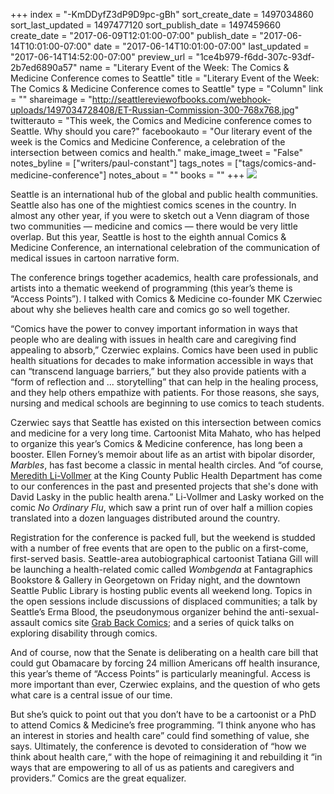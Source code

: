 +++
index = "-KmDDyfZ3dP9D9pc-gBh"
sort_create_date = 1497034860
sort_last_updated = 1497477120
sort_publish_date = 1497459660
create_date = "2017-06-09T12:01:00-07:00"
publish_date = "2017-06-14T10:01:00-07:00"
date = "2017-06-14T10:01:00-07:00"
last_updated = "2017-06-14T14:52:00-07:00"
preview_url = "1ce4b979-f6dd-307c-93df-2b7ed6890a57"
name = "Literary Event of the Week: The Comics & Medicine Conference comes to Seattle"
title = "Literary Event of the Week: The Comics & Medicine Conference comes to Seattle"
type = "Column"
link = ""
shareimage = "http://seattlereviewofbooks.com/webhook-uploads/1497034728408/ET-Russian-Commission-300-768x768.jpg"
twitterauto = "This week, the Comics and Medicine conference comes to Seattle. Why should you care?"
facebookauto = "Our literary event of the week is the Comics and Medicine Conference, a celebration of the intersection between comics and health."
make_image_tweet = "False"
notes_byline = ["writers/paul-constant"]
tags_notes = ["tags/comics-and-medicine-conference"]
notes_about = ""
books = ""
+++
![](/webhook-uploads/1497034728408/ET-Russian-Commission-300-768x768.jpg)

Seattle is an international hub of the global and public health communities. Seattle also has one of the mightiest comics scenes in the country. In almost any other year, if you were to sketch out a Venn diagram of those two communities — medicine and comics — there would be very little overlap. But this year, Seattle is host to the eighth annual Comics & Medicine Conference, an international celebration of the communication of medical issues in cartoon narrative form. 

The conference brings together academics, health care professionals, and artists into a thematic weekend of programming (this year’s theme is “Access Points”). I talked with Comics & Medicine co-founder MK Czerwiec about why she believes health care and comics go so well together. 

“Comics have the power to convey important information in ways that people who are dealing with issues in health care and caregiving find appealing to absorb,” Czerwiec explains. Comics have been used in public health situations for decades to make information accessible in ways that can “transcend language barriers,” but they also provide patients with a “form of reflection and ... storytelling” that can help in the healing process, and they help others empathize with patients. For those reasons, she says, nursing and medical schools are beginning to use comics to teach students.

Czerwiec says that Seattle has existed on this intersection between comics and medicine for a very long time. Cartoonist Mita Mahato, who has helped to organize this year’s Comics & Medicine conference, has long been a booster. Ellen Forney’s memoir about life as an artist with bipolar disorder, *Marbles*, has fast become a classic in mental health circles. And “of course, [Meredith Li-Vollmer]( http://depts.washington.edu/hserv/faculty/Li-Vollmer_Meredith) at the King County Public Health Department has come to our conferences in the past and presented projects that she's done with David Lasky in the public health arena.” Li-Vollmer and Lasky worked on the comic *No Ordinary Flu*, which saw a print run of over half a million copies translated into a dozen languages distributed around the country.

Registration for the conference is packed full, but the weekend is studded with a number of free events that are open to the public on a first-come, first-served basis. Seattle-area autobiographical cartoonist Tatiana Gill will be launching a health-related comic called *Wombgenda* at Fantagraphics Bookstore & Gallery in Georgetown on Friday night, and the downtown Seattle Public Library is hosting public events all weekend long. Topics in the open sessions include discussions of displaced communities; a talk by Seattle’s Erma Blood, the pseudonymous organizer behind the anti-sexual-assault comics site [Grab Back Comics]( https://grabbackcomics.com/); and a series of quick talks on exploring disability through comics.

And of course, now that the Senate is deliberating on a health care bill that could gut Obamacare by forcing 24 million Americans off health insurance, this year’s theme of “Access Points” is particularly meaningful. Access is more important than ever, Czerwiec explains, and the question of who gets what care is a central issue of our time.

But she’s quick to point out that you don’t have to be a cartoonist or a PhD to attend Comics & Medicine’s free programming. ”I think anyone who has an interest in stories and health care” could find something of value, she says. Ultimately, the conference is devoted to consideration of “how we think about health care,“ with the hope of reimagining it and rebuilding it “in ways that are empowering to all of us as patients and caregivers and providers.” Comics are the great equalizer.

